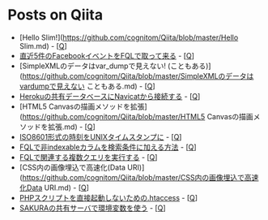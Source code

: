Posts on Qiita
=====

* [Hello Slim!](https://github.com/cognitom/Qiita/blob/master/Hello Slim.md) - [[Q](http://qiita.com/items/ee07a3d859351b578b0c "see on Qiita")]
* [直近5件のFacebookイベントをFQLで取って来る](https://github.com/cognitom/Qiita/blob/master/直近5件のFacebookイベントをFQLで取って来る.md) - [[Q](http://qiita.com/items/cdb5a05583ee429c5c40 "see on Qiita")]
* [SimpleXMLのデータはvar_dumpで見えない! (こともある)](https://github.com/cognitom/Qiita/blob/master/SimpleXMLのデータはvardumpで見えない こともある.md) - [[Q](http://qiita.com/items/fe52b708777145402330 "see on Qiita")]
* [Herokuの共有データベースにNavicatから接続する](https://github.com/cognitom/Qiita/blob/master/Herokuの共有データベースにNavicatから接続する.md) - [[Q](http://qiita.com/items/96749c0e099f516303f0 "see on Qiita")]
* [HTML5 Canvasの描画メソッドを拡張](https://github.com/cognitom/Qiita/blob/master/HTML5 Canvasの描画メソッドを拡張.md) - [[Q](http://qiita.com/items/94dd6f98d8d5f285c7fc "see on Qiita")]
* [ISO8601形式の時刻をUNIXタイムスタンプに](https://github.com/cognitom/Qiita/blob/master/ISO8601形式の時刻をUNIXタイムスタンプに.md) - [[Q](http://qiita.com/items/7ea04db3222ef068a4bb "see on Qiita")]
* [FQLで非indexableカラムを検索条件に加える方法](https://github.com/cognitom/Qiita/blob/master/FQLで非indexableカラムを検索条件に加える方法.md) - [[Q](http://qiita.com/items/1af899e5a5b21472189d "see on Qiita")]
* [FQLで関連する複数クエリを実行する](https://github.com/cognitom/Qiita/blob/master/FQLで関連する複数クエリを実行する.md) - [[Q](http://qiita.com/items/fec2fec6cb3bf5ab0cce "see on Qiita")]
* [CSS内の画像埋込で高速化(Data URI)](https://github.com/cognitom/Qiita/blob/master/CSS内の画像埋込で高速化Data URI.md) - [[Q](http://qiita.com/items/3134467210e0022f4a02 "see on Qiita")]
* [PHPスクリプトを直接起動しないための.htaccess](https://github.com/cognitom/Qiita/blob/master/PHPスクリプトを直接起動しないためのhtaccess.md) - [[Q](http://qiita.com/items/399958a166c51f242d27 "see on Qiita")]
* [SAKURAの共有サーバで環境変数を使う](https://github.com/cognitom/Qiita/blob/master/SAKURAの共有サーバで環境変数を使う.md) - [[Q](http://qiita.com/items/e74cfee1af8ef16278a5 "see on Qiita")]
